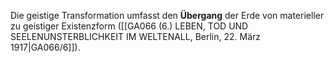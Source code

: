 
Die geistige Transformation umfasst den **Übergang** der Erde von materieller zu geistiger Existenzform ([[GA066 (6.) LEBEN, TOD UND SEELENUNSTERBLICHKEIT IM WELTENALL, Berlin, 22. März 1917|GA066/6]]).
